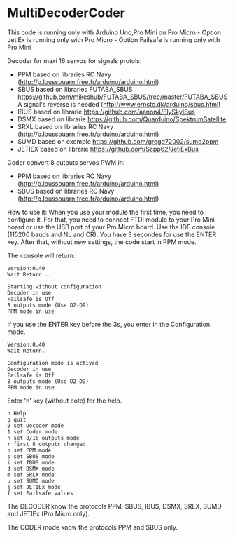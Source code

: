 # MultiDecoderCoder
 This code is running only with Arduino Uno,Pro Mini ou Pro Micro 
	- Option JetiEx is running only with Pro Micro
	- Option Failsafe is running only with Pro Mini

 Decoder for maxi 16 servos for signals protols:
 - PPM based on libraries RC Navy (http://p.loussouarn.free.fr/arduino/arduino.html) 
 - SBUS based on libraries FUTABA_SBUS https://github.com/mikeshub/FUTABA_SBUS/tree/master/FUTABA_SBUS
	A signal's reverse is needed (http://www.ernstc.dk/arduino/sbus.html)
 - IBUS based on librarie https://github.com/aanon4/FlySkyIBus 
 - DSMX based on librarie https://github.com/Quarduino/SpektrumSatellite
 - SRXL based on libraries RC Navy (http://p.loussouarn.free.fr/arduino/arduino.html) 
 - SUMD based on exemple https://github.com/gregd72002/sumd2ppm
 - JETIEX based on librarie https://github.com/Sepp62/JetiExBus

 Coder convert 8 outputs servos PWM in:
 - PPM based on libraries RC Navy (http://p.loussouarn.free.fr/arduino/arduino.html) 
 - SBUS based on libraries RC Navy (http://p.loussouarn.free.fr/arduino/arduino.html) 


 How to use it:
 When you use your module the first time, you need to configure it.
 For that, you need to connect FTDI module to your Pro Mini board or use the USB port of your Pro Micro board.
 Use the IDE console (115200 bauds and NL and CR).
 You have 3 secondes for use the ENTER key.
 After that, without new settings, the code start in PPM mode.
   
 The console will return:
 
	Version:0.40
	Wait Return...
	
	Starting without configuration
	Decoder in use
	Failsafe is Off
	8 outputs mode (Use D2-D9)
	PPM mode in use

 If you use the ENTER key before the 3s, you enter in the Configuration mode.
 
	Version:0.40
	Wait Return.
	
	Configuration mode is actived
	Decoder in use
	Failsafe is Off
	8 outputs mode (Use D2-D9)
	PPM mode in use

 Enter 'h' key (without cote) for the help.
 
	h Help
	q quit
	0 set Decoder mode
	1 set Coder mode
	n set 8/16 outputs mode
	r first 8 outputs changed
	p set PPM mode
	s set SBUS mode
	i set IBUS mode
	d set DSMX mode
	m set SRLX mode
	u set SUMD mode
	j set JETIEx mode
	f set Failsafe values
	
 The DECODER know the protocols PPM, SBUS, IBUS, DSMX, SRLX, SUMD and JETIEx (Pro Micro only).
 
 The CODER mode know the protocols PPM and SBUS only.

